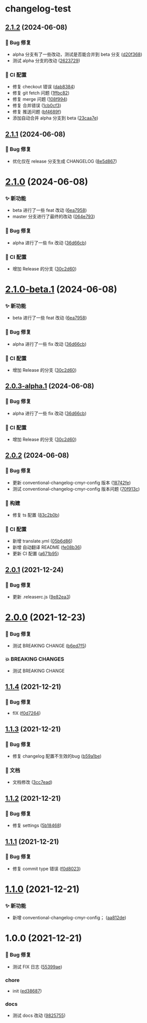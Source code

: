 # changelog-test

## [2.1.2](https://github.com/CaoMeiYouRen/changelog-test/compare/v2.1.1...v2.1.2) (2024-06-08)


### 🐛 Bug 修复

* alpha 分支有了一些改动，测试是否能合并到 beta 分支 ([d20f368](https://github.com/CaoMeiYouRen/changelog-test/commit/d20f368))
* 测试  alpha 分支的改动 ([2623729](https://github.com/CaoMeiYouRen/changelog-test/commit/2623729))


### 🔧 CI 配置

* 修复 checkout 错误 ([dab8384](https://github.com/CaoMeiYouRen/changelog-test/commit/dab8384))
* 修复 git fetch 问题 ([1ffbc82](https://github.com/CaoMeiYouRen/changelog-test/commit/1ffbc82))
* 修复 merge 问题 ([108f994](https://github.com/CaoMeiYouRen/changelog-test/commit/108f994))
* 修复 合并错误 ([1cb0cf3](https://github.com/CaoMeiYouRen/changelog-test/commit/1cb0cf3))
* 修复 推送问题 ([bf4689f](https://github.com/CaoMeiYouRen/changelog-test/commit/bf4689f))
* 添加自动合并 alpha 分支到 beta ([23caa7e](https://github.com/CaoMeiYouRen/changelog-test/commit/23caa7e))

## [2.1.1](https://github.com/CaoMeiYouRen/changelog-test/compare/v2.1.0...v2.1.1) (2024-06-08)


### 🐛 Bug 修复

* 优化仅在 release 分支生成 CHANGELOG ([8e5d867](https://github.com/CaoMeiYouRen/changelog-test/commit/8e5d867))

# [2.1.0](https://github.com/CaoMeiYouRen/changelog-test/compare/v2.0.2...v2.1.0) (2024-06-08)


### ✨ 新功能

* beta 进行了一些 feat 改动 ([6ea7958](https://github.com/CaoMeiYouRen/changelog-test/commit/6ea7958))
* master 分支进行了最终的改动 ([064e793](https://github.com/CaoMeiYouRen/changelog-test/commit/064e793))


### 🐛 Bug 修复

* alpha 进行了一些 fix 改动 ([36d66cb](https://github.com/CaoMeiYouRen/changelog-test/commit/36d66cb))


### 🔧 CI 配置

* 增加 Release 的分支 ([30c2d60](https://github.com/CaoMeiYouRen/changelog-test/commit/30c2d60))

# [2.1.0-beta.1](https://github.com/CaoMeiYouRen/changelog-test/compare/v2.0.2...v2.1.0-beta.1) (2024-06-08)


### ✨ 新功能

* beta 进行了一些 feat 改动 ([6ea7958](https://github.com/CaoMeiYouRen/changelog-test/commit/6ea7958))


### 🐛 Bug 修复

* alpha 进行了一些 fix 改动 ([36d66cb](https://github.com/CaoMeiYouRen/changelog-test/commit/36d66cb))


### 🔧 CI 配置

* 增加 Release 的分支 ([30c2d60](https://github.com/CaoMeiYouRen/changelog-test/commit/30c2d60))

## [2.0.3-alpha.1](https://github.com/CaoMeiYouRen/changelog-test/compare/v2.0.2...v2.0.3-alpha.1) (2024-06-08)


### 🐛 Bug 修复

* alpha 进行了一些 fix 改动 ([36d66cb](https://github.com/CaoMeiYouRen/changelog-test/commit/36d66cb))


### 🔧 CI 配置

* 增加 Release 的分支 ([30c2d60](https://github.com/CaoMeiYouRen/changelog-test/commit/30c2d60))

## [2.0.2](https://github.com/CaoMeiYouRen/changelog-test/compare/v2.0.1...v2.0.2) (2024-06-08)


### 🐛 Bug 修复

* 更新 conventional-changelog-cmyr-config 版本 ([18742fe](https://github.com/CaoMeiYouRen/changelog-test/commit/18742fe))
* 测试 conventional-changelog-cmyr-config 版本问题 ([70f913c](https://github.com/CaoMeiYouRen/changelog-test/commit/70f913c))


### 👷‍ 构建

* 修复 ts 配置 ([83c2b0b](https://github.com/CaoMeiYouRen/changelog-test/commit/83c2b0b))


### 🔧 CI 配置

* 新增 translate.yml ([05b6d86](https://github.com/CaoMeiYouRen/changelog-test/commit/05b6d86))
* 新增 自动翻译 README ([fe08b36](https://github.com/CaoMeiYouRen/changelog-test/commit/fe08b36))
* 更新 CI 配置 ([a671b95](https://github.com/CaoMeiYouRen/changelog-test/commit/a671b95))

## [2.0.1](https://github.com/CaoMeiYouRen/changelog-test/compare/v2.0.0...v2.0.1) (2021-12-24)


### 🐛 Bug 修复

* 更新 .releaserc.js ([9e82ea3](https://github.com/CaoMeiYouRen/changelog-test/commit/9e82ea3))

# [2.0.0](https://github.com/CaoMeiYouRen/changelog-test/compare/v1.1.4...v2.0.0) (2021-12-23)


### 🐛 Bug 修复

* 测试 BREAKING CHANGE ([b6ed7f5](https://github.com/CaoMeiYouRen/changelog-test/commit/b6ed7f5))


### 💥 BREAKING CHANGES

* 测试 BREAKING CHANGE

## [1.1.4](https://github.com/CaoMeiYouRen/changelog-test/compare/v1.1.3...v1.1.4) (2021-12-21)


### 🐛 Bug 修复

* fIX ([f0d7264](https://github.com/CaoMeiYouRen/changelog-test/commit/f0d7264))

## [1.1.3](https://github.com/CaoMeiYouRen/changelog-test/compare/v1.1.2...v1.1.3) (2021-12-21)


### 🐛 Bug 修复

* 修复 changelog 配置不生效的bug ([b59a1be](https://github.com/CaoMeiYouRen/changelog-test/commit/b59a1be))


### 📝 文档

* 文档修改 ([3cc7ead](https://github.com/CaoMeiYouRen/changelog-test/commit/3cc7ead))

## [1.1.2](https://github.com/CaoMeiYouRen/changelog-test/compare/v1.1.1...v1.1.2) (2021-12-21)


### 🐛 Bug 修复

* 修复 settings ([5b18468](https://github.com/CaoMeiYouRen/changelog-test/commit/5b18468))

## [1.1.1](https://github.com/CaoMeiYouRen/changelog-test/compare/v1.1.0...v1.1.1) (2021-12-21)


### 🐛 Bug 修复

* 修复 commit type 错误 ([f0d8023](https://github.com/CaoMeiYouRen/changelog-test/commit/f0d8023))

# [1.1.0](https://github.com/CaoMeiYouRen/changelog-test/compare/v1.0.0...v1.1.0) (2021-12-21)


### ✨ 新功能

* 新增 conventional-changelog-cmyr-config； ([aa812de](https://github.com/CaoMeiYouRen/changelog-test/commit/aa812de))

# 1.0.0 (2021-12-21)


### 🐛 Bug 修复

* 测试 FIX 日志 ([55399ae](https://github.com/CaoMeiYouRen/changelog-test/commit/55399ae))


### chore

* init ([ed38687](https://github.com/CaoMeiYouRen/changelog-test/commit/ed38687))


### docs

* 测试 docs 改动 ([9825755](https://github.com/CaoMeiYouRen/changelog-test/commit/9825755))
